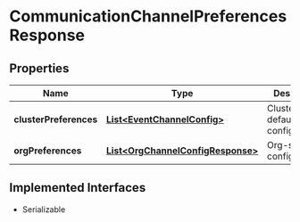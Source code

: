 

# CommunicationChannelPreferencesResponse


## Properties

| Name | Type | Description | Notes |
|------------ | ------------- | ------------- | -------------|
|**clusterPreferences** | [**List&lt;EventChannelConfig&gt;**](EventChannelConfig.md) | Cluster-level default configurations. |  [optional] |
|**orgPreferences** | [**List&lt;OrgChannelConfigResponse&gt;**](OrgChannelConfigResponse.md) | Org-specific configurations. |  [optional] |


## Implemented Interfaces

* Serializable


